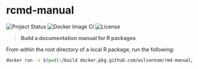 # rcmd-manual

![Project Status](https://img.shields.io/badge/repo%20status-active-brightgreen.svg) ![Docker Image CI](https://github.com/wilsontom/rcmd-manual/workflows/Docker%20Image%20CI/badge.svg?branch=master) ![License](https://img.shields.io/badge/license-GNU%20GPL%20v3.0-blue.svg "GNU GPL v3.0") 

> **Build a documentation manual for R packages**

From within the root directory of a local R package, run the following:

```sh
docker run -v $(pwd):/build docker.pkg.github.com/wilsontom/rmd-manual/rcmd-manual:latest
```
